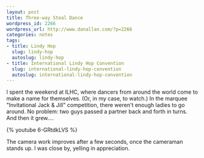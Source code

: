 ```yaml
---
layout: post
title: Three-way Steal Dance
wordpress_id: 2266
wordpress_url: http://www.danallan.com/?p=2266
categories: notes
tags:
- title: Lindy Hop
  slug: lindy-hop
  autoslug: lindy-hop
- title: International Lindy Hop Convention
  slug: international-lindy-hop-convention
  autoslug: international-lindy-hop-convention
---
```

I spent the weekend at ILHC, where dancers from around the world come to make a name for themselves. (Or, in my case, to watch.) In the marquee "Invitational Jack & Jill" competition, there weren't enough ladies to go around. No problem: two guys passed a partner back and forth in turns. And then it grew....

{% youtube 6-GRtdkLVS %}

The camera work improves after a few seconds, once the cameraman stands up. I was close by, yelling in appreciation.
